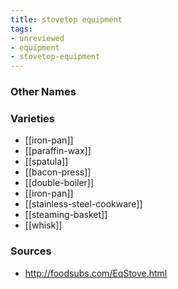 ```yaml
---
title: stovetop equipment
tags:
- unreviewed
- equipment
- stovetop-equipment
---
```



### Other Names


### Varieties

* [[iron-pan]]
* [[paraffin-wax]]
* [[spatula]]
* [[bacon-press]]
* [[double-boiler]]
* [[iron-pan]]
* [[stainless-steel-cookware]]
* [[steaming-basket]]
* [[whisk]]

### Sources
* http://foodsubs.com/EqStove.html
